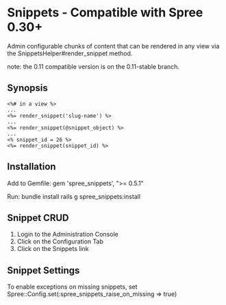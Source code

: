 Snippets - Compatible with Spree 0.30+
======================================

Admin configurable chunks of content that can be rendered in any view via the SnippetsHelper#render_snippet method.

note: the 0.11 compatible version is on the 0.11-stable branch.

Synopsis
--------
  
    <%# in a view %>
    ...
    <%= render_snippet('slug-name') %>
    ...
    <%= render_snippet(@snippet_object) %>
    ...
    <% snippet_id = 26 %>
    <%= render_snippet(snippet_id) %> 

Installation
------------

Add to Gemfile:
    gem 'spree_snippets', ">= 0.5.1"

Run:
    bundle install
    rails g spree_snippets:install

Snippet CRUD
------------

1. Login to the Administration Console
2. Click on the Configuration Tab
3. Click on the Snippets link

Snippet Settings
----------------

To enable exceptions on missing snippets, set Spree::Config.set(:spree_snippets_raise_on_missing => true)
